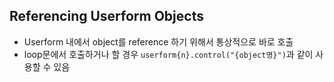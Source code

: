 ## Referencing Userform Objects

- Userform 내에서 object를 reference 하기 위해서 통상적으로 바로 호출
- loop문에서 호출하거나 할 경우 `userform{n}.control("{object명}")`과 같이 사용할 수 있음

